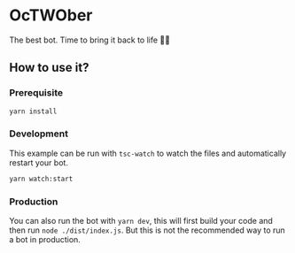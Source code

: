 # OcTWOber

The best bot. Time to bring it back to life 💪💪

## How to use it?

### Prerequisite

```sh
yarn install
```

### Development

This example can be run with `tsc-watch` to watch the files and automatically restart your bot.

```sh
yarn watch:start
```

### Production

You can also run the bot with `yarn dev`, this will first build your code and then run `node ./dist/index.js`. But this is not the recommended way to run a bot in production.
